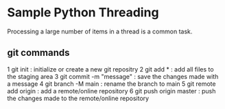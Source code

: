 # Sample Python Threading

<!-- Markdown files are similar to html files
using one hash sign indicates h1, two indicates h2 and so on -->

Processing a large number of items in a thread is a common task.

## git commands

1 git init : initialize or create a new git repositry
2 git add * : add all files to the staging area
3 git commit -m "message" : save the changes made with a message
4 git branch -M main : rename the branch to main
5 git remote add origin <remote-link>: add a remote/online repository
6 git push origin master : push the changes made to the remote/online repository

